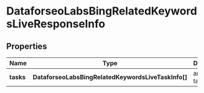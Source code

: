 # DataforseoLabsBingRelatedKeywordsLiveResponseInfo

## Properties

| Name | Type | Description | Notes |
|------------ | ------------- | ------------- | -------------|
**tasks** | **DataforseoLabsBingRelatedKeywordsLiveTaskInfo[]** | array of tasks |[optional]|